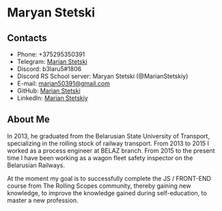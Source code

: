 # **Maryan Stetski**

## Contacts
+ Phone: +375295350391
+ Telegram: [Marian Stetski](https://t.me/b3laru5)
+ Discord: b3laru5#1806
+ Discord RS School server: Maryan Stetski (@MarianStetskiy)
+ E-mail: marian50391@gmail.com
+ GitHub: [Marian Stetski](https://github.com/MarianStetskiy)
+ LinkedIn: [Marian Stetskiy](https://www.linkedin.com/in/marian-stetskiy/)

## About Me
In 2013, he graduated from the Belarusian State University of Transport, specializing in the rolling stock of railway transport. From 2013 to 2015 I worked as a process engineer at BELAZ branch. From 2015 to the present time I have been working as a wagon fleet safety inspector on the Belarusian Railways.

At the moment my goal is to successfully complete the JS / FRONT-END course from The Rolling Scopes community, thereby gaining new knowledge, to improve the knowledge gained during self-education, to master a new profession.
